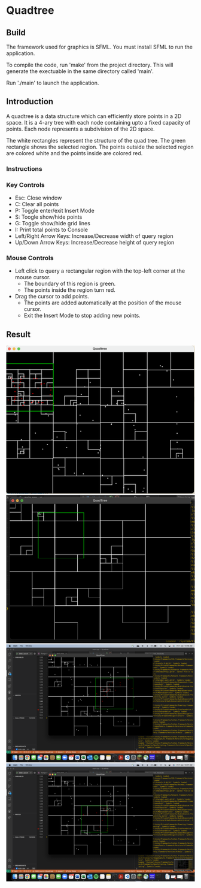 # Quadtree

## Build

The framework used for graphics is SFML. You must install SFML to run the application. 

To compile the code, run 'make' from the project directory. This will generate the exectuable in the same directory called 'main'. 

Run './main' to launch the application.

## Introduction 

A quadtree is a data structure which can efficiently store points in a 2D space. It is a 4-ary tree with each node containing upto a fixed capacity of points. Each node represents a subdivision of the 2D space.

The white rectangles represent the structure of the quad tree. The green rectangle shows the selected region. The points outside the selected region are colored white and the points inside are colored red.

### Instructions

### Key Controls

* Esc: Close window
* C: Clear all points
* P: Toggle enter/exit Insert Mode
* S: Toogle show/hide points
* G: Toggle show/hide grid lines
* I: Print total points to Console
* Left/Right Arrow Keys: Increase/Decrease width of query region
* Up/Down Arrow Keys: Increase/Decrease height of query region

### Mouse Controls

* Left click to query a rectangular region with the top-left corner at the mouse cursor.
    * The boundary of this region is green.
    * The points inside the region turn red.
* Drag the cursor to add points.
    * The points are added automatically at the position of the mouse cursor.
    * Exit the Insert Mode to stop adding new points.

## Result

![screenshot](res/screenshot_01.png)
![screenshot](res/screenshot_02.png)
![screenshot](res/screenshot_03.png)
![screenshot](res/screenshot_04.png)
